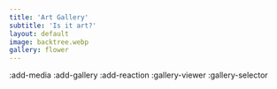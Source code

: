 ```yaml
---
title: 'Art Gallery'
subtitle: 'Is it art?'
layout: default
image: backtree.webp
gallery: flower
---
```


:add-media
:add-gallery
:add-reaction
:gallery-viewer
:gallery-selector
